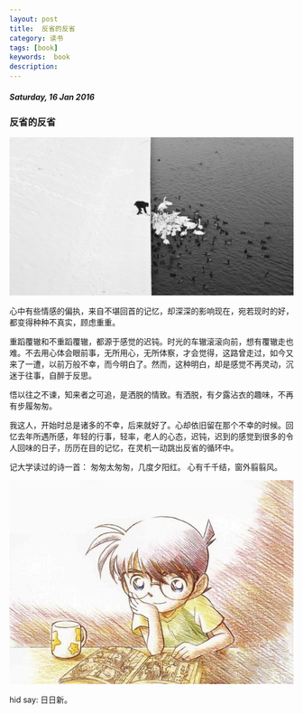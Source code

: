 ```yaml
---
layout: post
title:  反省的反省
category: 读书
tags: [book]
keywords:  book
description:
---
```


##### Saturday, 16 Jan 2016

### 反省的反省

![whiteAndBlack](/../../assets/img/book/2016/whiteAndBlack.jpeg)

心中有些情感的偏执，来自不堪回首的记忆，却深深的影响现在，宛若现时的好，都变得种种不真实，顾虑重重。

重蹈覆辙和不重蹈覆辙，都源于感觉的迟钝。时光的车辙滚滚向前，想有覆辙走也难。不去用心体会眼前事，无所用心，无所体察，才会觉得，这路曾走过，如今又来了一遭，以前万般不幸，而今明白了。然而，这种明白，却是感觉不再灵动，沉迷于往事，自醉于反思。

悟以往之不谏，知来者之可追，是洒脱的情致。有洒脱，有夕露沾衣的趣味，不再有步履匆匆。

我这人，开始时总是诸多的不幸，后来就好了。心却依旧留在那个不幸的时候。回忆去年所遇所感，年轻的行事，轻率，老人的心态，迟钝，迟到的感觉到很多的令人回味的日子，历历在目的记忆，在灵机一动跳出反省的循环中。

记大学读过的诗一首：
匆匆太匆匆，几度夕阳红。
心有千千结，窗外翦翦风。

![kenan](/../../assets/img/book/2016/kenan.jpg)


hid say: 日日新。
